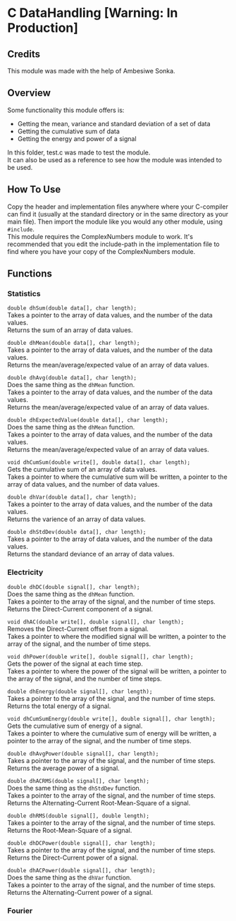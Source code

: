 # C DataHandling [Warning: In Production]
## Credits
This module was made with the help of Ambesiwe Sonka.

## Overview
Some functionality this module offers is:
- Getting the mean, variance and standard deviation of a set of data
- Getting the cumulative sum of data
- Getting the energy and power of a signal

In this folder, test.c was made to test the module.<br>
It can also be used as a reference to see how the module was intended to be used.

## How To Use
Copy the header and implementation files anywhere where your C-compiler can find it (usually at the standard directory or in the same directory as your main file). Then import the module like you would any other module, using `#include`.<br>
This module requires the ComplexNumbers module to work. It's recommended that you edit the include-path in the implementation file to find where you have your copy of the ComplexNumbers module.

## Functions
### Statistics
`double dhSum(double data[], char length);`<br>
Takes a pointer to the array of data values, and the number of the data values.<br>
Returns the sum of an array of data values.

`double dhMean(double data[], char length);`<br>
Takes a pointer to the array of data values, and the number of the data values.<br>
Returns the mean/average/expected value of an array of data values.

`double dhAvg(double data[], char length);`<br>
Does the same thing as the `dhMean` function.<br>
Takes a pointer to the array of data values, and the number of the data values.<br>
Returns the mean/average/expected value of an array of data values.

`double dhExpectedValue(double data[], char length);`<br>
Does the same thing as the `dhMean` function.<br>
Takes a pointer to the array of data values, and the number of the data values.<br>
Returns the mean/average/expected value of an array of data values.

`void dhCumSum(double write[], double data[], char length);`<br>
Gets the cumulative sum of an array of data values.<br>
Takes a pointer to where the cumulative sum will be written, a pointer to the array of data values, and the number of data values.

`double dhVar(double data[], char length);`<br>
Takes a pointer to the array of data values, and the number of the data values.<br>
Returns the varience of an array of data values.

`double dhStdDev(double data[], char length);`<br>
Takes a pointer to the array of data values, and the number of the data values.<br>
Returns the standard deviance of an array of data values.

### Electricity
`double dhDC(double signal[], char length);`<br>
Does the same thing as the `dhMean` function.<br>
Takes a pointer to the array of the signal, and the number of time steps.<br>
Returns the Direct-Current component of a signal.

`void dhAC(double write[], double signal[], char length);`<br>
Removes the Direct-Current offset from a signal.<br>
Takes a pointer to where the modified signal will be written, a pointer to the array of the signal, and the number of time steps.

`void dhPower(double write[], double signal[], char length);`<br>
Gets the power of the signal at each time step.<br>
Takes a pointer to where the power of the signal will be written, a pointer to the array of the signal, and the number of time steps.

`double dhEnergy(double signal[], char length);`<br>
Takes a pointer to the array of the signal, and the number of time steps.<br>
Returns the total energy of a signal.

`void dhCumSumEnergy(double write[], double signal[], char length);`<br>
Gets the cumulative sum of energy of a signal.<br>
Takes a pointer to where the cumulative sum of energy will be written, a pointer to the array of the signal, and the number of time steps.

`double dhAvgPower(double signal[], char length);`<br>
Takes a pointer to the array of the signal, and the number of time steps.<br>
Returns the average power of a signal.

`double dhACRMS(double signal[], char length);`<br>
Does the same thing as the `dhStdDev` function.<br>
Takes a pointer to the array of the signal, and the number of time steps.<br>
Returns the Alternating-Current Root-Mean-Square of a signal.

`double dhRMS(double signal[], double length);`<br>
Takes a pointer to the array of the signal, and the number of time steps.<br>
Returns the Root-Mean-Square of a signal.

`double dhDCPower(double signal[], char length);`<br>
Takes a pointer to the array of the signal, and the number of time steps.<br>
Returns the Direct-Current power of a signal.

`double dhACPower(double signal[], char length);`<br>
Does the same thing as the `dhVar` function.<br>
Takes a pointer to the array of the signal, and the number of time steps.<br>
Returns the Alternating-Current power of a signal.

### Fourier
